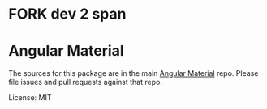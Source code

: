 # FORK dev 2 span

Angular Material
=======

The sources for this package are in the main [Angular Material](https://github.com/angular/material2) repo. Please file issues and pull requests against that repo.

License: MIT
